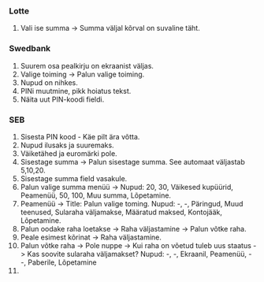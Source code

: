 ### Lotte

1. Vali ise summa -> Summa väljal kõrval on suvaline täht.

### Swedbank

1. Suurem osa pealkirju on ekraanist väljas.
2. Valige toiming -> Palun valige toiming.
3. Nupud on nihkes.
4. PINi muutmine, pikk hoiatus tekst.
5. Näita uut PIN-koodi fieldi.

### SEB

1. Sisesta PIN kood - Käe pilt ära võtta.
2. Nupud ilusaks ja suuremaks.
3. Väiketähed ja euromärki pole.
4. Sisestage summa -> Palun sisestage summa. See automaat väljastab 5,10,20.
5. Sisestage summa field vasakule.
6. Palun valige summa menüü -> Nupud: 20, 30, Väikesed kupüürid, Peamenüü, 50, 100, Muu summa, Lõpetamine.
7. Peamenüü -> Title: Palun valige toming. Nupud: -, -, Päringud, Muud teenused, Sularaha väljamakse, Määratud maksed, Kontojääk, Lõpetamine.
8. Palun oodake raha loetakse -> Raha väljastamine -> Palun võtke raha.
9. Peale esimest kõrinat -> Raha väljastamine.
10. Palun võtke raha -> Pole nuppe -> Kui raha on võetud tuleb uus staatus -> Kas soovite sularaha väljamakset? Nupud: -, -, Ekraanil, Peamenüü, - -, Paberile, Lõpetamine
11. 
